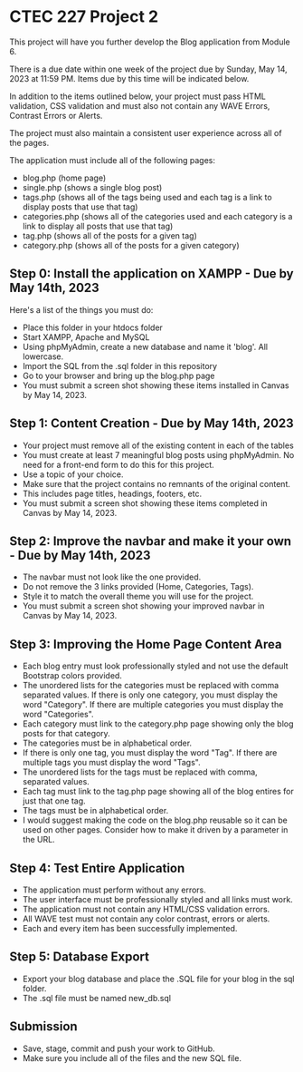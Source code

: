 # CTEC 227 Project 2

This project will have you further develop the Blog application from Module 6.

There is a due date within one week of the project due by Sunday, May 14, 2023 at 11:59 PM. Items due by this time will be indicated below.

In addition to the items outlined below, your project must pass HTML validation, CSS validation and must also not contain any WAVE Errors, Contrast Errors or Alerts.

The project must also maintain a consistent user experience across all of the pages.

The application must include all of the following pages:

- blog.php (home page)
- single.php (shows a single blog post)
- tags.php (shows all of the tags being used and each tag is a link to display posts that use that tag)
- categories.php (shows all of the categories used and each category is a link to display all posts that use that tag)
- tag.php (shows all of the posts for a given tag)
- category.php (shows all of the posts for a given category)

## Step 0: Install the application on XAMPP - Due by May 14th, 2023

Here's a list of the things you must do:

- Place this folder in your htdocs folder
- Start XAMPP, Apache and MySQL
- Using phpMyAdmin, create a new database and name it 'blog'. All lowercase.
- Import the SQL from the .sql folder in this repository
- Go to your browser and bring up the blog.php page
- You must submit a screen shot showing these items installed in Canvas by May 14, 2023.

## Step 1: Content Creation - Due by May 14th, 2023

- Your project must remove all of the existing content in each of the tables
- You must create at least 7 meaningful blog posts using phpMyAdmin. No need for a front-end form to do this for this project.
- Use a topic of your choice.
- Make sure that the project contains no remnants of the original content.
- This includes page titles, headings, footers, etc.
- You must submit a screen shot showing these items completed in Canvas by May 14, 2023.

## Step 2: Improve the navbar and make it your own - Due by May 14th, 2023

- The navbar must not look like the one provided.
- Do not remove the 3 links provided (Home, Categories, Tags).
- Style it to match the overall theme you will use for the project.
- You must submit a screen shot showing your improved navbar in Canvas by May 14, 2023.

## Step 3: Improving the Home Page Content Area

- Each blog entry must look professionally styled and not use the default Bootstrap colors provided.
- The unordered lists for the categories must be replaced with comma separated values. If there is only one category, you must display the word "Category". If there are multiple categories you must display the word "Categories".
- Each category must link to the category.php page showing only the blog posts for that category.
- The categories must be in alphabetical order.
- If there is only one tag, you must display the word "Tag". If there are multiple tags you must display the word "Tags".
- The unordered lists for the tags must be replaced with comma, separated values.
- Each tag must link to the tag.php page showing all of the blog entires for just that one tag.
- The tags must be in alphabetical order.
- I would suggest making the code on the blog.php reusable so it can be used on other pages. Consider how to make it driven by a parameter in the URL.

## Step 4: Test Entire Application

- The application must perform without any errors.
- The user interface must be professionally styled and all links must work.
- The application must not contain any HTML/CSS validation errors.
- All WAVE test must not contain any color contrast, errors or alerts.
- Each and every item has been successfully implemented.

## Step 5: Database Export

- Export your blog database and place the .SQL file for your blog in the sql folder.
- The .sql file must be named new_db.sql

## Submission

- Save, stage, commit and push your work to GitHub.
- Make sure you include all of the files and the new SQL file.